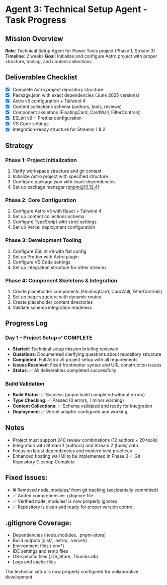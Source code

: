 # Agent 3: Technical Setup Agent - Task Progress

## Mission Overview

**Role**: Technical Setup Agent for Power Tools project (Phase 1, Stream 3)
**Timeline**: 2 weeks
**Goal**: Initialize and configure Astro project with proper structure, tooling, and content collections

## Deliverables Checklist

- [x] Complete Astro project repository structure
- [x] Package.json with exact dependencies (June 2025 versions)
- [x] Astro v5 configuration + Tailwind 4
- [x] Content collections schema (authors, tools, reviews)
- [x] Component skeletons (FloatingCard, CardWall, FilterControls)
- [x] ESLint v9 + Prettier configuration
- [x] VS Code settings
- [x] Integration-ready structure for Streams 1 & 2

## Strategy

### Phase 1: Project Initialization

1. Verify workspace structure and git context
2. Initialize Astro project with specified structure
3. Configure package.json with exact dependencies
4. Set up package manager (pnpm@10.12.4)

### Phase 2: Core Configuration

1. Configure Astro v5 with React + Tailwind 4
2. Set up content collections schema
3. Configure TypeScript with strict settings
4. Set up Vercel deployment configuration

### Phase 3: Development Tooling

1. Configure ESLint v9 with flat config
2. Set up Prettier with Astro plugin
3. Configure VS Code settings
4. Set up integration structure for other streams

### Phase 4: Component Skeletons & Integration

1. Create placeholder components (FloatingCard, CardWall, FilterControls)
2. Set up page structure with dynamic routes
3. Create placeholder content directories
4. Validate schema integration readiness

## Progress Log

### Day 1 - Project Setup ✅ COMPLETE

- **Started**: Technical setup mission briefing reviewed
- **Questions**: Documented clarifying questions about repository structure
- **Completed**: Full Astro v5 project setup with all requirements
- **Issues Resolved**: Fixed frontmatter syntax and URL construction issues
- **Status**: ✅ All deliverables completed successfully

### Build Validation

- **Build Status**: ✅ Success (pnpm build completed without errors)
- **Type Checking**: ✅ Passed (0 errors, 1 minor warning)
- **Content Collections**: ✅ Schema validated and ready for integration
- **Deployment**: ✅ Vercel adapter configured and working

## Notes

- Project must support 240 review combinations (12 authors × 20 tools)
- Integration with Stream 1 (authors) and Stream 2 (tools) data
- Focus on latest dependencies and modern best practices
- Enhanced floating wall UI to be implemented in Phase 3
  ✅ Git Repository Cleanup Complete

## Fixed Issues:

- ❌ Removed node_modules/ from git tracking (accidentally committed)
- ✅ Added comprehensive .gitignore file
- ✅ Verified node_modules/ is now properly ignored
- ✅ Repository is clean and ready for proper version control

## .gitignore Coverage:

- Dependencies (node_modules, .pnpm-store)
- Build outputs (dist/, .astro/, .vercel/)
- Environment files (.env\*)
- IDE settings and temp files
- OS-specific files (.DS_Store, Thumbs.db)
- Logs and cache files

The technical setup is now properly configured for collaborative development.

